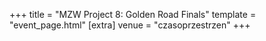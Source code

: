 +++
title = "MZW Project 8: Golden Road Finals"
template = "event_page.html"
[extra]
venue = "czasoprzestrzen"
+++
